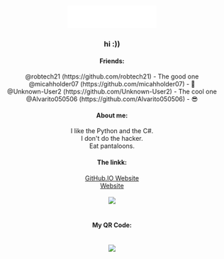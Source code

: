 <div align="center"><img src="main.svg" width="200" height="50"></div>
<div align="center"><h3>hi :))</h3></div>
<div align="center"><h4>Friends:</h4></div>
<div align="center">@robtech21 (https://github.com/robtech21) - The good one</div>
<div align="center">@micahholder07 (https://github.com/micahholder07) - 🤔</div>
<div align="center">@Unknown-User2 (https://github.com/Unknown-User2) - The cool one</div>
<div align="center">@Alvarito050506 (https://github.com/Alvarito050506) - 😎</div>
<div align="center"><h4>About me:</h4></div>
<div align="center">
I like the Python and the C#.<br>
I don't do the hacker.<br>
Eat pantaloons.<br>
</div>
<div align="center"><h4>The linkk:</h4></div>
<div align="center">
  <a href="https://acaiberii.github.io/">GitHub.IO Website</a><br>
  <a href="https://acaiberii.studiouifxdesig.repl.co">Website</a><br>
</div>
<br>
<div align="center">
  <img src="https://github-readme-stats.vercel.app/api?username=AcaiBerii">
</div>
<br>
<div align="center">
  <h4>My QR Code:</h4><br>
  <img src="https://i.ibb.co/jHvQzb2/qrcode-github-com.png" width="50">
</div>

